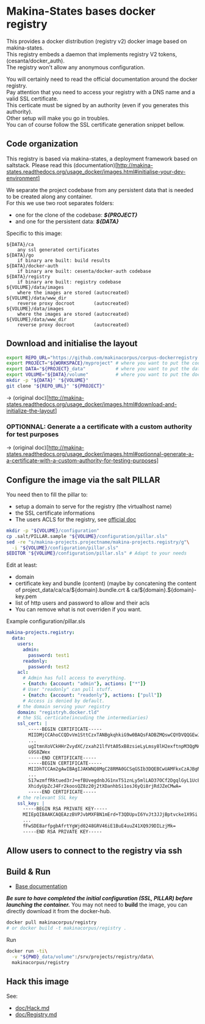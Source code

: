 # Makina-States bases docker registry
This provides a docker distribution (registry v2) docker image based on makina-states.<br/>
This registry embeds a daemon that implements registry V2 tokens, (cesanta/docker_auth).<br/>
The registry won't allow any anonymous configuration.

You will certainly need to read the official documentation around the docker registry.<br/>
Pay attention that you need to access your registry with a DNS name and a valid SSL certificate.<br/>
This certicate must be signed by an authority (even if you generates this authority).<br/>
Other setup will make you go in troubles.<br/>
You can of course follow the SSL certificate generation snippet bellow.

## Code organization
This registry is based via makina-states, a deployment framework based on saltstack.
Please read this (documentation)[http://makina-states.readthedocs.org/usage_docker/images.html#initialise-your-dev-environment]

We separate the project codebase from any persistent data that is needed to be created along any container.<br/>
For this we use two root separates folders:
 - one for the clone of the codebase: ***${PROJECT}***
 - and one for the persistent data: ***${DATA}***

Specific to this image:

    ${DATA}/ca
        any ssl generated certificates
    ${DATA}/go
        if binary are built: build results
    ${DATA}/docker-auth
        if binary are built: cesenta/docker-auth codebase
    ${DATA}/registry
        if binary are built: registry codebase
    ${VOLUME}/data/images
        where the images are stored (autocreated)
    ${VOLUME}/data/www_dir
        reverse proxy docroot       (autocreated)
    ${VOLUME}/data/images
        where the images are stored (autocreated)
    ${VOLUME}/data/www_dir
        reverse proxy docroot       (autocreated)

## Download and initialise the layout
```bash
export REPO_URL="https://github.com/makinacorpus/corpus-dockerregistry.git"
export PROJECT="${WORKSPACE}/myproject" # where you want to put the code
export DATA="${PROJECT}_data"           # where you want to put the data
export VOLUME="${DATA}/volume"          # where you want to put the docker volume
mkdir -p "${DATA}" "${VOLUME}"
git clone "${REPO_URL}" "${PROJECT}"
```
-> (original doc)[http://makina-states.readthedocs.org/usage_docker/images.html#download-and-initialize-the-layout]

### OPTIONNAL: Generate a a certificate with a custom authority for test purposes
-> (original doc)[http://makina-states.readthedocs.org/usage_docker/images.html#optionnal-generate-a-a-certificate-with-a-custom-authority-for-testing-purposes]

## Configure the image via the salt PILLAR
You need then to fill the pillar to:
  - setup a domain to serve for the registry (the virtualhost name)
  - the SSL certificate informations
  - The users ACLS for the registry, see [official doc](https://github.com/cesanta/docker_auth/blob/master/examples/reference.yml)

```bash
mkdir -p "${VOLUME}/configuration"
cp .salt/PILLAR.sample "${VOLUME}/configuration/pillar.sls"
sed -re "s/makina-projects.projectname/makina-projects.registry/g"\
  -i "${VOLUME}/configuration/pillar.sls"
$EDITOR "${VOLUME}/configuration/pillar.sls" # Adapt to your needs
```

Edit at least:
  - domain
  - certificate key and bundle (content)
      (maybe by concatening the content of
       project_data/ca/ca/${domain}.bundle.crt
       & ca/${domain}.${domain}-key.pem
  - list of http users and password to allow and their acls
  - You can remove what is not overriden if you want.

Example configuration/pillar.sls
```yaml
makina-projects.registry:
  data:
    users:
      admin:
        password: test1
      readonly:
        password: test2
    acl:
      # Admin has full access to everything.
      - {match: {account: "admin"}, actions: ["*"]}
      # User "readonly" can pull stuff.
      - {match: {account: "readonly"}, actions: ["pull"]}
      # Access is denied by default.
    # the domain serving your registry
    domain: "registryh.docker.tld"
    # the SSL certicate(incuding the intermediaries)
    ssl_cert: |
        -----BEGIN CERTIFICATE-----
        MIIDMjCCAhoCCQDvVm1SttCzxTANBgkqhkiG9w0BAQsFADBZMQswCQYDVQQGEwJG
        ...
        ugItmnXoVCkHHrZvydXC/zxah21lfVtA05xB8zsieLyLmsy8lH2exftnpM3QgMAp
        G9S8ZWex
        -----END CERTIFICATE-----
        -----BEGIN CERTIFICATE-----
        MIIDhTCCAm2gAwIBAgIJAKWNQ8MgC28RMA0GCSqGSIb3DQEBCwUAMFkxCzAJBgNV
        ...
        S17wzmffRktued3rJ+efBUvegdnbJG1nxT51znLy5mlLAD37OCf2DgqlGyL1UcEr
        XhidyUpZcJ4Fr2koosQZ8z20j2tXDanhbSi1osJ6yQi8rjRdJZeCMwA=
        -----END CERTIFICATE-----
    # the relevant SSL key
    ssl_key: |
      -----BEGIN RSA PRIVATE KEY-----
      MIIEpQIBAAKCAQEAzzBVPJvbMXFBN1mErd+T3QDUpvI6YvJt3JJjBptvcke1X9Si
      ...
      fFwSDE8arfpgbAfrtYgWjd0248GRV46iE1BuE4uuZ41XQ9J9DILzjMk=
      -----END RSA PRIVATE KEY-----
```

## Allow users to connect to the registry via ssh

## Build & Run

- [Base documentation](http://makina-states.readthedocs.org/usage_docker/images.html#build-run)

***Be sure to have completed the initial configuration (SSL, PILLAR) before launching the container.***
You may not need to **build** the image, you can directly download it from the docker-hub.
```bash
docker pull makinacorpus/registry
# or docker build -t makinacorpus/registry .
```
Run
```bash
docker run -ti\
  -v "${PWD}_data/volume":/srv/projects/registry/data\
  makinacorpus/registry
```

## Hack this image
See:
- [doc/Hack.md](doc/Hack.md)
- [doc/Registry.md](doc/Registry.md)



